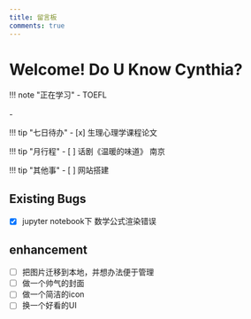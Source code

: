 ```yaml
---
title: 留言板
comments: true
---
```


# Welcome! Do U Know Cynthia?


!!! note "正在学习"
    - TOEFL<br>    
    - 
    
    

!!! tip "七日待办"
    - [x] 生理心理学课程论文<br>

!!! tip "月行程"
    - [ ] 话剧《温暖的味道》 南京<br>
    
!!! tip "其他事"
    - [ ] 网站搭建


## Existing Bugs
- [x] jupyter notebook下 数学公式渲染错误
  

## enhancement
- [ ] 把图片迁移到本地，并想办法便于管理
- [ ] 做一个帅气的封面
- [ ] 做一个简洁的icon
- [ ] 换一个好看的UI
